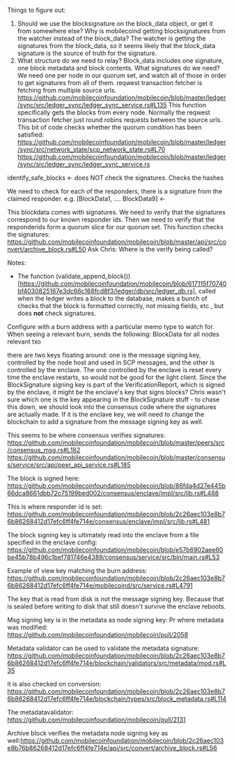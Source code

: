 Things to figure out:
1. Should we use the blocksignature on the block_data object, or get it from somewhere else? Why is mobilecoind getting blocksignatures from the watcher instead of the block_data?
The watcher is getting the signatures from the block_data, so it seems likely that the block_data signature is the source of truth for the signature.
2. What structure do we need to relay?
Block_data includes one signature, one block metadata and block contents.
What signatures do we need? We need one per node in our quorum set, and watch all of those in order to get signatures from all of them.
reqwest transaction fetcher is fetching from multiple source urls.
https://github.com/mobilecoinfoundation/mobilecoin/blob/master/ledger/sync/src/ledger_sync/ledger_sync_service.rs#L135
This function specifically gets the blocks from every node. Normally the reqwest transaction fetcher just round robins requests between the source urls.
This bit of code checks whether the quorum condition has been satisfied:
https://github.com/mobilecoinfoundation/mobilecoin/blob/master/ledger/sync/src/network_state/scp_network_state.rs#L70
https://github.com/mobilecoinfoundation/mobilecoin/blob/master/ledger/sync/src/ledger_sync/ledger_sync_service.rs

identify_safe_blocks <- does NOT check the signatures. Checks the hashes

We need to check for each of the responders, there is a signature from the claimed responder. e.g.
[BlockData1, .... BlockData9] <- 


This blockdata comes with signatures. We need to verify that the signatures correspond to our known responder ids.
Then we need to verify that the responderids form a quorum slice for our quorum set.
This function checks the signatures: https://github.com/mobilecoinfoundation/mobilecoin/blob/master/api/src/convert/archive_block.rs#L50
Ask Chris: Where is the verify being called?


Notes: 
- The function (validate_append_block())[https://github.com/mobilecoinfoundation/mobilecoin/blob/617115f70740bf4030825167e3dc66c168fcd8f3/ledger/db/src/ledger_db.rs], called when the ledger writes a block to the database, makes a bunch of checks that the block is formatted correctly, not missing fields, etc., but does **not** check signatures.

Configure with a burn address with a particular memo type to watch for.
When seeing a relevant burn, sends the following:
BlockData for all nodes
relevant txo

there are two keys floating around: one is the message signing key, controlled by the node host and used in SCP messages, and the other is controlled by the enclave. The one controlled by the enclave is reset every time the enclave restarts, so would not be good for the light client. Since the BlockSignature signing key is part of the VerificationReport, which is signed by the enclave, it might be the enclave's key that signs blocks?
 Chris wasn't sure which one is the key appearing in the BlockSignature stuff - to chase this down, we should look into the consensus code where the signatures are actually made. If it is the enclave key, we will need to change the blockchain to add a signature from the message signing key as well.

This seems to be where consensus verifies signatures:
https://github.com/mobilecoinfoundation/mobilecoin/blob/master/peers/src/consensus_msg.rs#L182
https://github.com/mobilecoinfoundation/mobilecoin/blob/master/consensus/service/src/api/peer_api_service.rs#L185

The block is signed here:
https://github.com/mobilecoinfoundation/mobilecoin/blob/86fda4d27e445b66dca8661dbb72c75199bed002/consensus/enclave/impl/src/lib.rs#L488

This is where responder id is set:
https://github.com/mobilecoinfoundation/mobilecoin/blob/2c26aec103e8b76b86268412d17efc6ff4fe714e/consensus/enclave/impl/src/lib.rs#L481

The block signing key is ultimately read into the enclave from a file specified in the enclave config:
https://github.com/mobilecoinfoundation/mobilecoin/blob/e57b6902aee60be45b78b496c1bef781746e4389/consensus/service/src/bin/main.rs#L53

Example of view key matching the burn address:
https://github.com/mobilecoinfoundation/mobilecoin/blob/2c26aec103e8b76b86268412d17efc6ff4fe714e/mobilecoind/src/service.rs#L4791

The key that is read from disk is not the message signing key. Because that is sealed before writing to disk that still doesn't survive the enclave reboots.

Msg signing key is in the metadata as node signing key:
Pr where metadata was modified: https://github.com/mobilecoinfoundation/mobilecoin/pull/2058

Metadata validator can be used to validate the metadata signature: https://github.com/mobilecoinfoundation/mobilecoin/blob/2c26aec103e8b76b86268412d17efc6ff4fe714e/blockchain/validators/src/metadata/mod.rs#L35

it is also checked on conversion: https://github.com/mobilecoinfoundation/mobilecoin/blob/2c26aec103e8b76b86268412d17efc6ff4fe714e/blockchain/types/src/block_metadata.rs#L114

The metadatavalidator: https://github.com/mobilecoinfoundation/mobilecoin/pull/2131

Archive block verifies the metadata node signing key as well:https://github.com/mobilecoinfoundation/mobilecoin/blob/2c26aec103e8b76b86268412d17efc6ff4fe714e/api/src/convert/archive_block.rs#L56